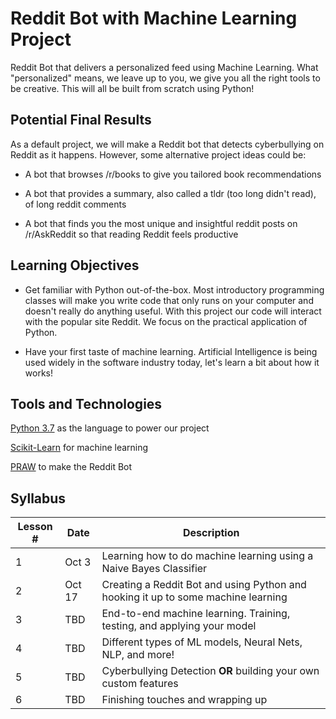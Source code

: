 # Reddit Bot with Machine Learning Project
Reddit Bot that delivers a personalized feed using Machine Learning. What "personalized" means, we leave up to you, we give you all the right tools to be creative. This will all be built from scratch using Python!

## Potential Final Results
As a default project, we will make a Reddit bot that detects cyberbullying on Reddit as it happens. However, some alternative project ideas could be:

- A bot that browses /r/books to give you tailored book recommendations

- A bot that provides a summary, also called a tldr (too long didn't read), of long reddit comments

- A bot that finds you the most unique and insightful reddit posts on /r/AskReddit so that reading Reddit feels productive

## Learning Objectives

- Get familiar with Python out-of-the-box. Most introductory programming classes will make you write code that only runs on your computer and doesn't really do anything useful. With this project our code will interact with the popular site Reddit. We focus on the practical application of Python.

- Have your first taste of machine learning. Artificial Intelligence is being used widely in the software industry today, let's learn a bit about how it works!

## Tools and Technologies

[Python 3.7](https://www.python.org/downloads/) as the language to power our project

[Scikit-Learn](http://scikit-learn.org/stable/) for machine learning

[PRAW](https://praw.readthedocs.io/en/latest/) to make the Reddit Bot

## Syllabus

Lesson # | Date | Description
--|--|--
1 | Oct 3 | Learning how to do machine learning using a Naive Bayes Classifier
2 | Oct 17 | Creating a Reddit Bot and using Python and hooking it up to some machine learning
3 | TBD | End-to-end machine learning. Training, testing, and applying your model
4 | TBD | Different types of ML models, Neural Nets, NLP, and more!
5 | TBD | Cyberbullying Detection **OR** building your own custom features
6 | TBD | Finishing touches and wrapping up
